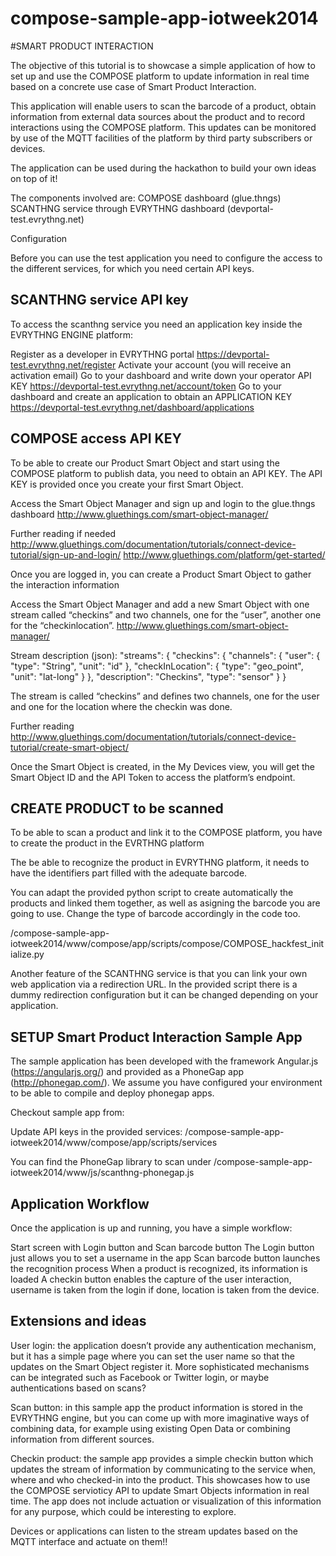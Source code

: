 compose-sample-app-iotweek2014
==============================

#SMART PRODUCT INTERACTION

The objective of this tutorial is to showcase a simple application of how to set up and use the COMPOSE platform to update information in real time based on a concrete use case of Smart Product Interaction.

This application will enable users to scan the barcode of a product, obtain information from external data sources about the product and to record interactions using the COMPOSE platform. This updates can be monitored by use of the MQTT facilities of the platform by third party subscribers or devices.

The application can be used during the hackathon to build your own ideas on top of it!

The components involved are:
COMPOSE dashboard (glue.thngs)
SCANTHNG service through EVRYTHNG dashboard (devportal-test.evrythng.net)

Configuration

Before you can use the test application you need to configure the access to the different services, for which you need certain API keys.

## SCANTHNG service  API key

To access the scanthng service you need an application key inside the EVRYTHNG ENGINE platform:

Register as a developer in EVRYTHNG portal https://devportal-test.evrythng.net/register
Activate your account (you will receive an activation email)
Go to your dashboard and write down your operator API KEY
https://devportal-test.evrythng.net/account/token
Go to your dashboard and create an application to obtain an APPLICATION KEY
https://devportal-test.evrythng.net/dashboard/applications

## COMPOSE access API KEY

To be able to create our Product Smart Object and start using the COMPOSE platform to publish data, you need to obtain an API KEY. The API KEY is provided once you create your first Smart Object.

Access the Smart Object Manager and sign up and login to the glue.thngs dashboard
http://www.gluethings.com/smart-object-manager/


Further reading if needed
http://www.gluethings.com/documentation/tutorials/connect-device-tutorial/sign-up-and-login/
http://www.gluethings.com/platform/get-started/

Once you are logged in, you can create a Product Smart Object to gather the interaction information

Access the Smart Object Manager and add a new Smart Object with one stream called “checkins” and two channels, one for the “user”, another one for the “checkinlocation”.
http://www.gluethings.com/smart-object-manager/

Stream description (json):
"streams": {
                      "checkins": {
                               "channels": {
                                                     "user": {
                                                                   "type": "String",
                                                                   "unit": "id"
                                                                  },
                                                      "checkInLocation": {
                                                                    "type": "geo_point",
                                                                    "unit": "lat-long"
                                                                      }
                                                  },
                                 "description": "Checkins",
                                 "type": "sensor"
                                       }
                  }

The stream is called “checkins” and defines two channels, one for the user and one for the location where the checkin was done.

Further reading 
http://www.gluethings.com/documentation/tutorials/connect-device-tutorial/create-smart-object/

Once the Smart Object is created, in the My Devices view, you will get the Smart Object ID and the API Token to access the platform’s endpoint.

## CREATE PRODUCT to be scanned

To be able to scan a product and link it to the COMPOSE platform, you have to create the product in the EVRTHNG platform 

The be able to recognize the product in EVRYTHNG platform, it needs to have the identifiers part filled with the adequate barcode.

You can adapt the provided python script to create automatically the products and linked them together, as well as asigning the barcode you are going to use. Change the type of barcode accordingly in the code too.

/compose-sample-app-iotweek2014/www/compose/app/scripts/compose/COMPOSE_hackfest_initialize.py

Another feature of the SCANTHNG service is that you can link your own web application via a redirection URL. In the provided script there is a dummy redirection configuration but it can be changed depending on your application.

## SETUP Smart Product Interaction Sample App

The sample application has been developed with the framework Angular.js (https://angularjs.org/) and provided as a PhoneGap app (http://phonegap.com/). We assume you have configured your environment to be able to compile and deploy phonegap apps.

Checkout sample app from:

Update API keys in the provided services: 
/compose-sample-app-iotweek2014/www/compose/app/scripts/services

You can find the PhoneGap library to scan under
/compose-sample-app-iotweek2014/www/js/scanthng-phonegap.js

## Application Workflow 
	
Once the application is up and running, you have a simple workflow:

Start screen with Login button and Scan barcode button
The Login button just allows you to set a username in the app
Scan barcode button launches the recognition process
When a product is recognized, its information is loaded
A checkin button enables the capture of the user interaction, username is taken from the login if done, location is taken from the device.

## Extensions and ideas

User login: the application doesn’t provide any authentication mechanism, but it has a simple page where you can set the user name so that the updates on the Smart Object register it. More sophisticated mechanisms can be integrated such as Facebook or Twitter login, or maybe authentications based on scans?

Scan button: in this sample app the product information is stored in the EVRYTHNG engine, but you can come up with more imaginative ways of combining data, for example using existing Open Data or combining information from different sources.

Checkin product: the sample app provides a simple checkin button which updates the stream of information by communicating to the service when, where and who checked-in into the product. This showcases how to use the COMPOSE servioticy API to update Smart Objects information in real time. The app does not include actuation or visualization of this information for any purpose, which could be interesting to explore.

Devices or applications can listen to the stream updates based on the MQTT interface and actuate on them!!

